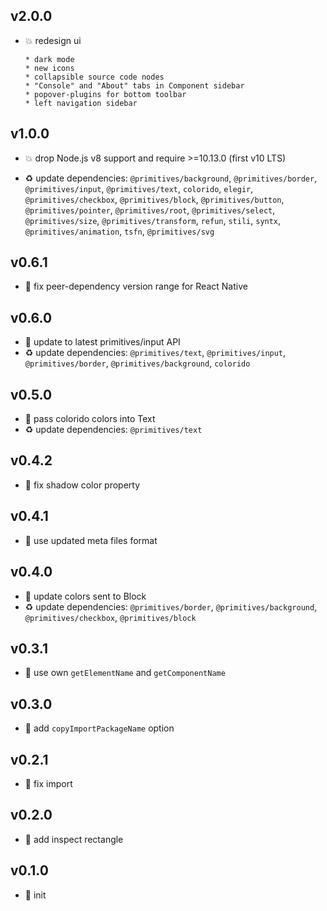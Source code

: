 ## v2.0.0

* 💥 redesign ui

  ```
  * dark mode
  * new icons
  * collapsible source code nodes
  * "Console" and "About" tabs in Component sidebar
  * popover-plugins for bottom toolbar
  * left navigation sidebar
  ```

## v1.0.0

* 💥 drop Node.js v8 support and require >=10.13.0 (first v10 LTS)

* ♻️ update dependencies: `@primitives/background`, `@primitives/border`, `@primitives/input`, `@primitives/text`, `colorido`, `elegir`, `@primitives/checkbox`, `@primitives/block`, `@primitives/button`, `@primitives/pointer`, `@primitives/root`, `@primitives/select`, `@primitives/size`, `@primitives/transform`, `refun`, `stili`, `syntx`, `@primitives/animation`, `tsfn`, `@primitives/svg`

## v0.6.1

* 🐞 fix peer-dependency version range for React Native

## v0.6.0

* 🌱 update to latest primitives/input API
* ♻️ update dependencies: `@primitives/text`, `@primitives/input`, `@primitives/border`, `@primitives/background`, `colorido`

## v0.5.0

* 🌱 pass colorido colors into Text
* ♻️ update dependencies: `@primitives/text`

## v0.4.2

* 🐞 fix shadow color property

## v0.4.1

* 🐞 use updated meta files format

## v0.4.0

* 🌱 update colors sent to Block
* ♻️ update dependencies: `@primitives/border`, `@primitives/background`, `@primitives/checkbox`, `@primitives/block`

## v0.3.1

* 🐞 use own `getElementName` and `getComponentName`

## v0.3.0

* 🌱 add `copyImportPackageName` option

## v0.2.1

* 🐞 fix import

## v0.2.0

* 🌱 add inspect rectangle

## v0.1.0

* 🐣 init

